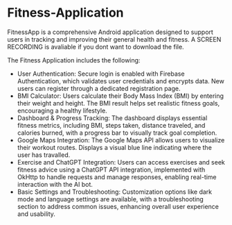 # Fitness-Application
FitnessApp is a comprehensive Android application designed to support users in tracking and improving their general health and fitness. A SCREEN RECORDING is avaliable if you dont want to download the file.

The Fitness Application includes the following:
- User Authentication: Secure login is enabled with Firebase Authentication, which validates user credentials and encrypts data. New users can register through a dedicated registration page.
- BMI Calculator: Users calculate their Body Mass Index (BMI) by entering their weight and height. The BMI result helps set realistic fitness goals, encouraging a healthy lifestyle.
- Dashboard & Progress Tracking: The dashboard displays essential fitness metrics, including BMI, steps taken, distance traveled, and calories burned, with a progress bar to visually track goal completion.
- Google Maps Integration: The Google Maps API allows users to visualize their workout routes. Displays a visual blue line indicating where the user has travalled.
- Exercise and ChatGPT Integration: Users can access exercises and seek fitness advice using a ChatGPT API integration, implemented with OkHttp to handle requests and manage responses, enabling real-time interaction with the AI bot.
- Basic Settings and Troubleshooting: Customization options like dark mode and language settings are available, with a troubleshooting section to address common issues, enhancing overall user experience and usability.
